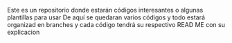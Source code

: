 Este es un repositorio donde estarán códigos interesantes o algunas plantillas para usar
De aquí se quedaran varios códigos y todo estará organizad en branches y cada código tendrá su respectivo READ ME con su explicacion
